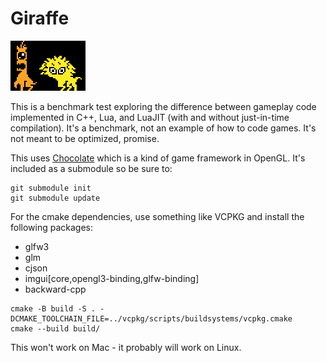 # Giraffe

<img src="https://github.com/hsjunnesson/giraffe/blob/main/giraffe.png" />

This is a benchmark test exploring the difference between gameplay code implemented in C++, Lua, and LuaJIT (with and without just-in-time compilation).
It's a benchmark, not an example of how to code games. It's not meant to be optimized, promise.

This uses [Chocolate](https://github.com/hsjunnesson/chocolate) which is a kind of game framework in OpenGL. It's included as a submodule so be sure to:

```
git submodule init
git submodule update
```

For the cmake dependencies, use something like VCPKG and install the following packages:

- glfw3
- glm
- cjson
- imgui[core,opengl3-binding,glfw-binding]
- backward-cpp

```
cmake -B build -S . -DCMAKE_TOOLCHAIN_FILE=../vcpkg/scripts/buildsystems/vcpkg.cmake
cmake --build build/
```

This won't work on Mac - it probably will work on Linux.
